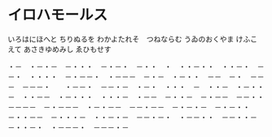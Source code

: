 # イロハモールス

いろはにほへと ちりぬるを
わかよたれそ　つねならむ
うゐのおくやま けふこえて
あさきゆめみし ゑひもせす

・－　・－・－　－・・・　－・－・　－・・　・　・・－・・　・・－・　－－・　・・・・　－・－－・　・－－－　－・－　・－・・　－－　－・　－－－　－－－・　　・－－・　－－・－　・－・　・・・　－　・・－　・－・・－　・・－－　・－・・・　・・・－　・－－　－・・－　－・－－　－－・・　－－－－　－・－－－　・－・－－　－－・－－　－・－・－　－・－・・　－・・－－　－・・・－　・・－・－　－－・－・　・－－・・　－－・・－　－・・－・　・－－－・　－－－・－　